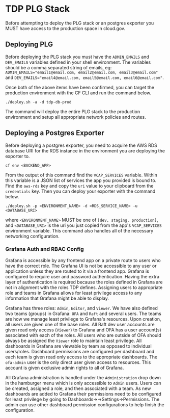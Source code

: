 # TDP PLG Stack
Before attempting to deploy the PLG stack or an postgres exporter you MUST have access to the production space in cloud.gov.

## Deploying PLG
Before deploying the PLG stack you must have the `ADMIN_EMAILS` and `DEV_EMAILS` variables defined in your shell environment. The variables should be a comma separated string of emails, eg: `ADMIN_EMAILS="email1@email.com, email2@email.com, email3@email.com"` and `DEV_EMAILS="email4@email.com, email5@email.com, email6@email.com"`.

Once both of the above items have been confirmed, you can target the production environment with the CF CLI and run the command below.

```
./deploy.sh -a -d tdp-db-prod
```

The command will deploy the entire PLG stack to the production environment and setup all appropriate network policies and routes.

## Deploying a Postgres Exporter
Before deploying a postgres exporter, you need to acquire the AWS RDS database URI for the RDS instance in the environment you are deploying the exporter to.

```
cf env <BACKEND_APP>
```

From the output of this command find the `VCAP_SERVICES` variable. Within this variable is a JSON list of services the app you provided is bound to. Find the `aws-rds` key and copy the `uri` value to your clipboard from the `credentials` key. Then you can deploy your exporter with the command below.

```
./deploy.sh -p <ENVIRONMENT_NAME> -d <RDS_SERVICE_NAME> -u <DATABASE_URI>
```
where `<ENVIRONMENT_NAME>` MUST be one of `[dev, staging, production]`, and `<DATABASE_URI>` is the uri you just copied from the app's `VCAP_SERVICES` environment variable. This command also handles all of the necessary networking configuration.

### Grafana Auth and RBAC Config
Grafana is accessible by any frontend app on a private route to users who have the correct role. The Grafana UI is not be accessible to any user or application unless they are routed to it via a frontend app. Grafana is configured to require user and password authentication. Having the extra layer of authentication is required because the roles defined in Grafana are not in alignment with the roles TDP defines. Assigning users to appropriate role and teams in Grafana allows for least privilege access to any information that Grafana might be able to display.

Grafana has three roles: `Admin`, `Editor`, and `Viewer`. We have also defined two teams (groups) in Grafana: `OFA` and `Raft` and several users. The teams are how we manage least privilege to Grafana's resources. Upon creation, all users are given one of the base roles. All Raft dev user accounts are given read only access (`Viewer`) to Grafana and OFA has a user account(s) associated with each of the roles. All users who are outside of OFA should always be assigned the `Viewer` role to maintain least privilege. All dashboards in Grafana are viewable by team as opposed to individual users/roles. Dashboard permissions are configured per dashboard and each team is given read only access to the appropriate dashboards. The `ofa-admin` user is the only direct user given access to resources. This account is given exclusive admin rights to all of Grafana.

All Grafana administration is handled under the `Administration` drop down in the hamburger menu which is only accessible to `Admin` users. Users can be created, assigned a role, and then associated with a team. As new dashboards are added to Grafana their permissions need to be configured for least privilege by going to Dashboards-><New Dashboard>->Settings->Permissions. The admin can use other dashboard permission configurations to help finish the configuration.
